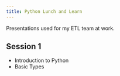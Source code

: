 ```yaml
---
title: Python Lunch and Learn
---
```


Presentations used for my ETL team at work.

## Session 1
- Introduction to Python
- Basic Types
